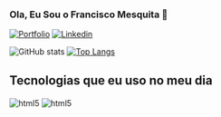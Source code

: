 ### Ola, Eu Sou o Francisco Mesquita 👋 

[![Portfolio](https://img.shields.io/badge/Itch.io-FA5C5C?style=for-the-badge&logo=itchdotio&logoColor=white)](https://itch.io/)
[![Linkedin](https://img.shields.io/badge/LinkedIn-0077B5?style=for-the-badge&logo=linkedin&logoColor=white)](https://www.linkedin.com/in/francisco-mesquita-895482120/)


![GitHub stats](https://github-readme-stats.vercel.app/api?username=FranciscoMesquita360&show_icons=true&theme=dracula)
[![Top Langs](https://github-readme-stats.vercel.app/api/top-langs/?username=FranciscoMesquita360&layout=compact)](https://github.com/anuraghazra/github-readme-stats)

## Tecnologias que eu uso no meu dia
<div style="display: inline_block">
    <img align="center" alt="html5" src="https://img.shields.io/badge/Microsoft_SQL_Server-CC2927?style=for-the-badge&logo=microsoft-sql-server&logoColor=white">
    <img align="center" alt="html5" src="https://img.shields.io/badge/GODOT-%23FFFFFF.svg?style=for-the-badge&logo=godot-engine">    
</div><br>



<!---
FranciscoMesquita360/FranciscoMesquita360 is a ✨ special ✨ repository because its `README.md` (this file) appears on your GitHub profile.
You can click the Preview link to take a look at your changes.
--->
